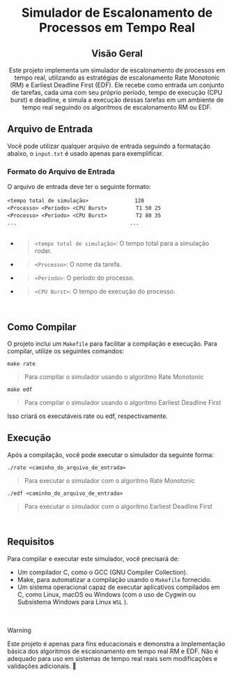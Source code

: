 <h1 align="center"> Simulador de Escalonamento de Processos em Tempo Real </h1>
<h2 align="center"> Visão Geral </h1>

<p align="center">Este projeto implementa um simulador de escalonamento de processos em tempo real, utilizando as estratégias de escalonamento Rate Monotonic (RM) e Earliest Deadline First (EDF). Ele recebe como entrada um conjunto de tarefas, cada uma com seu próprio período, tempo de execução (CPU burst) e deadline, e simula a execução dessas tarefas em um ambiente de tempo real seguindo os algoritmos de escalonamento RM ou EDF.

## Arquivo de Entrada

Você pode utilizar qualquer arquivo de entrada seguindo a formatação abaixo, o `input.txt` é usado apenas para exemplificar. 

### Formato do Arquivo de Entrada

O arquivo de entrada deve ter o seguinte formato:

`<tempo total de simulação>`       &nbsp;&nbsp;&nbsp;&nbsp;&nbsp;&nbsp;&nbsp;&nbsp;&nbsp;&nbsp;&nbsp;&nbsp;&nbsp;&nbsp;&nbsp;&nbsp; &nbsp;&nbsp;&nbsp;&nbsp;&nbsp;&nbsp;&nbsp;&nbsp;  `120`<br>
`<Processo> <Período> <CPU Burst> `&nbsp;&nbsp;&nbsp;&nbsp;&nbsp;&nbsp;&nbsp;&nbsp;&nbsp;&nbsp;&nbsp;&nbsp;&nbsp;&nbsp;&nbsp;`T1 50 25`<br>
`<Processo> <Período> <CPU Burst> `&nbsp;&nbsp;&nbsp;&nbsp;&nbsp;&nbsp;&nbsp;&nbsp;&nbsp;&nbsp;&nbsp;&nbsp;&nbsp;&nbsp;&nbsp;`T2 80 35`<br>
`...`    &nbsp;&nbsp;&nbsp;&nbsp;&nbsp;&nbsp;&nbsp;&nbsp;&nbsp;&nbsp;&nbsp;&nbsp;&nbsp;&nbsp;&nbsp;&nbsp;&nbsp;&nbsp;&nbsp;&nbsp;&nbsp;&nbsp;&nbsp;&nbsp;&nbsp;&nbsp;&nbsp;&nbsp;&nbsp;&nbsp;&nbsp;&nbsp;&nbsp;&nbsp;&nbsp;&nbsp;&nbsp;&nbsp;&nbsp;&nbsp;&nbsp;&nbsp;&nbsp;&nbsp;&nbsp;&nbsp;&nbsp;&nbsp;&nbsp;&nbsp;&nbsp;&nbsp;&nbsp;&nbsp;&nbsp;&nbsp;&nbsp;&nbsp;&nbsp;&nbsp;&nbsp;&nbsp;&nbsp;&nbsp;&nbsp;`...`<br><br>

- >`<tempo total de simulação>`: O tempo total para a simulação rodar.
- >`<Processo>`: O nome da tarefa.
- >`<Período>`: O período do processo.
- >`<CPU Burst>`: O tempo de execução do processo.
<br>

## Como Compilar

O projeto inclui um `Makefile` para facilitar a compilação e execução. Para compilar, utilize os seguintes comandos:

```
make rate
```
> Para compilar o simulador usando o algoritmo Rate Monotonic
```
make edf
```
> Para compilar o simulador usando o algoritmo Earliest Deadline First <br>

Isso criará os executáveis rate ou edf, respectivamente.

## Execução

Após a compilação, você pode executar o simulador da seguinte forma:
```
./rate <caminho_do_arquivo_de_entrada>
```
> Para executar o simulador com o algoritmo Rate Monotonic
```
./edf <caminho_do_arquivo_de_entrada>
```
> Para executar o simulador com o algoritmo Earliest Deadline First

<br>

## Requisitos

Para compilar e executar este simulador, você precisará de:

- Um compilador C, como o GCC (GNU Compiler Collection).
- Make, para automatizar a compilação usando o `Makefile` fornecido.
- Um sistema operacional capaz de executar aplicativos compilados em C, como Linux, macOS ou Windows (com o uso de Cygwin ou Subsistema Windows para Linux `WSL` ).<br><br><br>
 
> [!WARNING]
> Este projeto é apenas para fins educacionais e demonstra a implementação básica dos algoritmos de escalonamento em tempo real RM e EDF. Não é adequado para uso em sistemas de tempo real reais sem modificações e validações adicionais. 🚧
